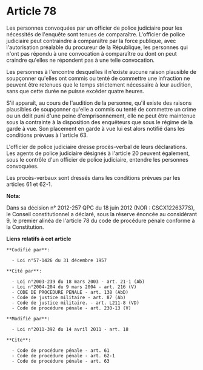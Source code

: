 # Article 78

Les personnes convoquées par un officier de police judiciaire pour les nécessités de l'enquête sont tenues de comparaître.
L'officier de police judiciaire peut contraindre à comparaître par la force publique, avec l'autorisation préalable du
procureur de la République, les personnes qui n'ont pas répondu à une convocation à comparaître ou dont on peut craindre
qu'elles ne répondent pas à une telle convocation. 

Les personnes à l'encontre desquelles il n'existe aucune raison plausible de soupçonner qu'elles ont commis ou tenté de
commettre une infraction ne peuvent être retenues que le temps strictement nécessaire à leur audition, sans que cette durée
ne puisse excéder quatre heures. 

S'il apparaît, au cours de l'audition de la personne, qu'il existe des raisons plausibles de soupçonner qu'elle a commis ou
tenté de commettre un crime ou un délit puni d'une peine d'emprisonnement, elle ne peut être maintenue sous la contrainte à
la disposition des enquêteurs que sous le régime de la garde à vue. Son placement en garde à vue lui est alors notifié dans
les conditions prévues à l'article 63. 

L'officier de police judiciaire dresse procès-verbal de leurs déclarations. Les agents de police judiciaire désignés à
l'article 20 peuvent également, sous le contrôle d'un officier de police judiciaire, entendre les personnes convoquées. 

Les procès-verbaux sont dressés dans les conditions prévues par les articles 61 et 62-1.

**Nota:**

Dans sa décision n° 2012-257 QPC du 18 juin 2012 (NOR : CSCX1226377S), le Conseil constitutionnel a déclaré, sous la réserve
énoncée au considérant 9, le premier alinéa de l'article 78 du code de procédure pénale conforme à la Constitution.

**Liens relatifs à cet article**

	**Codifié par**:

	  - Loi n°57-1426 du 31 décembre 1957

	**Cité par**:

	  - Loi n°2003-239 du 18 mars 2003 - art. 21-1 (Ab)
	  - Loi n°2004-204 du 9 mars 2004 - art. 216 (V)
	  - CODE DE PROCEDURE PENALE - art. 138 (AbD)
	  - Code de justice militaire - art. 87 (Ab)
	  - Code de justice militaire. - art. L211-8 (VD)
	  - Code de procédure pénale - art. 230-13 (V)

	**Modifié par**:

	  - Loi n°2011-392 du 14 avril 2011 - art. 18

	**Cite**:

	  - Code de procédure pénale - art. 61
	  - Code de procédure pénale - art. 62-1
	  - Code de procédure pénale - art. 63

